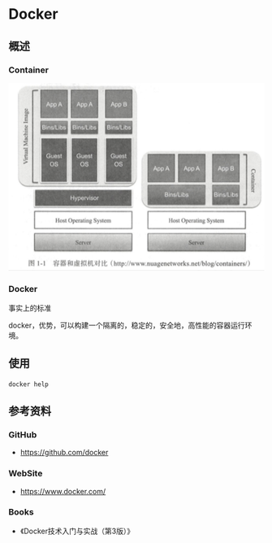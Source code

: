 


# Docker


## 概述

### Container


![容器和虚拟机对比](./images/containers-01.png)


### Docker


事实上的标准


docker，优势，可以构建一个隔离的，稳定的，安全地，高性能的容器运行环境。



## 使用


`docker help`



## 参考资料

### GitHub
- https://github.com/docker

### WebSite
- https://www.docker.com/

### Books
- 《Docker技术入门与实战（第3版）》

